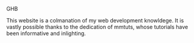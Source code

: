 GHB

This website is a colmanation of my web development knowldege. It is vastly possible thanks to the dedication of mmtuts, whose tutorials have been informative and inlighting.

